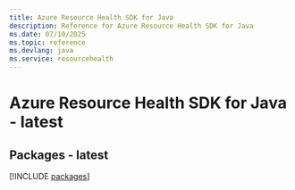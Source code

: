 ```yaml
---
title: Azure Resource Health SDK for Java
description: Reference for Azure Resource Health SDK for Java
ms.date: 07/10/2025
ms.topic: reference
ms.devlang: java
ms.service: resourcehealth
---
```

# Azure Resource Health SDK for Java - latest
## Packages - latest
[!INCLUDE [packages](resource-health-index.md)]